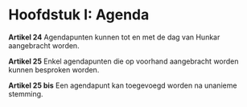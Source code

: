 # Hoofdstuk I: Agenda

**Artikel 24** Agendapunten kunnen tot en met de dag van Hunkar aangebracht worden.

**Artikel 25** Enkel agendapunten die op voorhand aangebracht worden kunnen besproken worden.

**Artikel 25 bis** Een agendapunt kan toegevoegd worden na unanieme stemming.